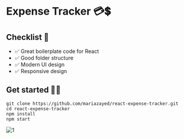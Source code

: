 # Expense Tracker 💳💲

## Checklist 📃
* ✅ Great boilerplate code for React
* ✅ Good folder structure
* ✅ Modern UI design
* ✅ Responsive design

## Get started 👩‍💻
```
git clone https://github.com/mariazayed/react-expense-tracker.git
cd react-expense-tracker
npm install
npm start
```

![1](https://user-images.githubusercontent.com/27064594/143569439-e7959924-912b-41eb-9c7f-666135606023.PNG)
